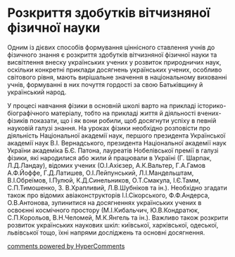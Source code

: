 <div id="hypercomments_widget" class="js-hypercomments-widget invisible"></div>

Розкриття здобутків вітчизняної фізичної науки
=============================================

Одним із дієвих способів формування ціннісного ставлення учнів до фізичного знання є розкриття здобутків вітчизняної фізичної науки та висвітлення внеску українських учених у розвиток природничих наук, оскільки конкретні приклади досягнень українських учених, особливо світового рівня, мають вирішальне значення в національному вихованні учнів, формуванні в них почуття гордості за свою Батьківщину й український народ.

У процесі навчання фізики в основній школі варто на прикладі історико-біографічного матеріалу, тобто на прикладі життя й діяльності вчених-фізиків показати, що і як вони робили, щоб досягнути успіху в певній науковій галузі знання.
На уроках фізики необхідно розповісти про діяльність Національної академії наук, першого президента Української академії наук В.І. Вернадського, президента Національної академії наук України академіка Б.Є. Патона, лауреатів Нобелівської премії в галузі фізики, які народилися або жили й працювали в Україні (Г. Шарпак, Л.Д.Ландау), відомих учених (О.І.Ахієзер, А.К.Вальтер, Г.А.Гамов А.Ф.Йоффе, Г.Д.Латишев, О.І.Лейпунський, Л.І.Мандельштам, В.І.Обреїмов, І.Пулюй, К.Д.Синельников, О.Т.Смакула, І.Є.Тамм, С.П.Тимошенко, З. В.Храпливий, Л.В.Шубніков та ін.). Необхідно згадати також про відомих авіаконструкторів І.І.Сікорського, Ф.Ф.Андерса, О.В.Антонова, зупинитися на досягненнях українських учених в освоєнні космічного простору (М.І.Кибальчич, Ю.В.Кондратюк, С.П.Корольов, В.Н.Челомей, М.К.Янгель та ін.). Важливо також розкрити розвиток українських наукових шкіл: київської, харківської, одеської, львівської тощо, їхні напрями досліджень та основні досягнення.


<div class="js-hypercomments-container">
<a href="http://hypercomments.com" class="hc-link" title="comments widget">comments powered by HyperComments</a>
</div>